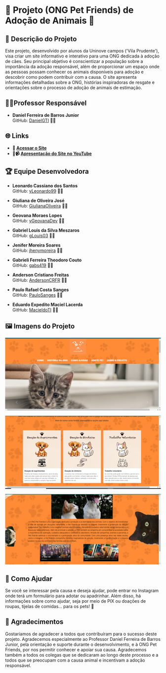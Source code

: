 # 🐾 Projeto (ONG Pet Friends) de Adoção de Animais 🐾

## 📑 Descrição do Projeto 

Este projeto, desenvolvido por alunos da Uninove campos ('Vila Prudente'), visa criar um site informativo e interativo para uma ONG dedicada à adoção de cães. Seu principal objetivo é conscientizar a população sobre a importância da adoção responsável, além de proporcionar um espaço onde as pessoas possam conhecer os animais disponíveis para adoção e descobrir como podem contribuir com a causa. O site apresenta informações detalhadas sobre a ONG, histórias inspiradoras de resgate e orientações sobre o processo de adoção de animais de estimação.

## 🧑‍🏫Professor Responsável 

- **Daniel Ferreira de Barros Junior**  
  GitHub: <a href="https://github.com/DanielGTI" target="_blank">DanielGTI</a> 🐱‍👤

## 🌐 Links 

- **🔗 [Acessar o Site](#)**  
- **🔴📹 [Apresentação do Site no YouTube](#)**

## 🏆 Equipe Desenvolvedora

- **Leonardo Cassiano dos Santos**  
  GitHub: <a href="https://github.com/yLeonardo99" target="_blank">yLeonardo99</a> 🐱‍👤

- **Giuliana de Oliveira José**  
  GitHub: <a href="https://github.com/GiulianaOliveira" target="_blank">GiulianaOliveira</a> 🐱‍👤

- **Geovana Moraes Lopes**  
  GitHub: <a href="https://github.com/yGeovanaDev" target="_blank">yGeovanaDev</a> 🐱‍👤

- **Gabriel Louis da Silva Meszaros**  
  GitHub: <a href="https://github.com/gLouis03" target="_blank">gLouis03</a> 🐱‍👤

- **Jenifer Moreira Soares**  
  GitHub: <a href="https://github.com/jhenymoreira" target="_blank">jhenymoreira</a> 🐱‍👤

- **Gabrieli Ferreira Theodoro Couto**  
  GitHub: <a href="https://github.com/gabs419" target="_blank">gabs419</a> 🐱‍👤

- **Anderson Cristiano Freitas**  
  GitHub: <a href="https://github.com/AndersonCRFR" target="_blank">AndersonCRFR</a> 🐱‍👤

- **Paulo Rafael Costa Sanges**  
  GitHub: <a href="https://github.com/PauloSanges" target="_blank">PauloSanges</a> 🐱‍👤

- **Eduardo Expedito Maciel Lacerda**  
  GitHub: <a href="https://github.com/MacieldoTI" target="_blank">MacieldoTI</a> 🐱‍👤


## 🖼️ Imagens do Projeto 

![Página Home](https://raw.githubusercontent.com/yLeonardo99/ONG_PET_FRIENDS/refs/heads/main/img/Readme%20-%20Capa.1.png)

![Página Como Ajudar](https://raw.githubusercontent.com/yLeonardo99/ONG_PET_FRIENDS/refs/heads/main/img/Readme%20-%20Capa%20(2).png)

![Página História da ONG](https://raw.githubusercontent.com/yLeonardo99/ONG_PET_FRIENDS/refs/heads/main/img/Readme%20-%20Capa%20(3).png)

## 🙏 Como Ajudar 

Se você se interessar pela causa e deseja ajudar, pode entrar no Instagram onde terá um formulário para adotar ou apadrinhar. Além disso, há informações sobre como ajudar, seja por meio de PIX ou doações de roupas, tijelas de comidas... para os pets! 🐶

## 💬 Agradecimentos
Gostaríamos de agradecer a todos que contribuíram para o sucesso deste projeto. Agradecemos especialmente ao Professor Daniel Ferreira de Barros Junior, pela orientação e suporte durante o desenvolvimento, e à ONG Pet Friends, por nos permitir conhecer e apoiar sua causa. Agradecemos também a todos os colegas que se dedicaram ao longo deste processo e a todos que se preocupam com a causa animal e incentivam a adoção responsável.
